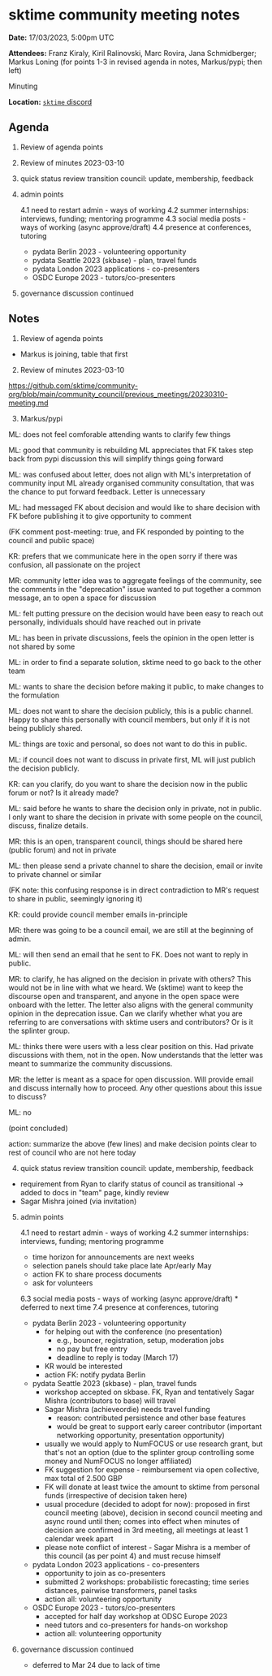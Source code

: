 # sktime community meeting notes

**Date:** 
17/03/2023, 5:00pm UTC

**Attendees:** Franz Kiraly, Kiril Ralinovski, Marc Rovira, Jana Schmidberger; Markus Loning (for points 1-3 in revised agenda in notes, Markus/pypi; then left)


Minuting

**Location:** [`sktime` discord](https://discord.com/invite/54ACzaFsn7)


## Agenda

1. Review of agenda points

2. Review of minutes 2023-03-10

3. quick status review transition council: update, membership, feedback


4. admin points

    4.1 need to restart admin - ways of working
    4.2 summer internships: interviews, funding; mentoring programme
    4.3 social media posts - ways of working (async approve/draft)
    4.4 presence at conferences, tutoring

    * pydata Berlin 2023 - volunteering opportunity
    * pydata Seattle 2023 (skbase) - plan, travel funds
    * pydata London 2023 applications - co-presenters
    * OSDC Europe 2023 - tutors/co-presenters

5. governance discussion continued



## Notes

1. Review of agenda points

* Markus is joining, table that first


2. Review of minutes 2023-03-10


https://github.com/sktime/community-org/blob/main/community_council/previous_meetings/20230310-meeting.md


3. Markus/pypi

ML: does not feel comforable attending
wants to clarify few things

ML: good that community is rebuilding
ML appreciates that FK takes step back from pypi discussion
this will simplify things going forward

ML: was confused about letter, does not align with ML's interpretation of community input
ML already organised community consultation, that was the chance to put forward feedback. Letter is unnecessary

ML: had messaged FK about decision and would like to share decision with FK before publishing it to give opportunity to comment

(FK comment post-meeting: true, and FK responded by pointing to the council and public space)

KR: prefers that we communicate here in the open
sorry if there was confusion, all passionate on the project

MR: community letter idea was to aggregate feelings of the community, see the comments in the "deprecation" issue
wanted to put together a common message, an to open a space for discussion

ML: felt putting pressure on the decision
would have been easy to reach out personally, individuals should have reached out in private

ML: has been in private discussions, feels the opinion in the open letter is not shared by some

ML: in order to find a separate solution, sktime need to go back to the other team

ML: wants to share the decision before making it public, to make changes to the formulation

ML: does not want to share the decision publicly, this is a public channel. Happy to share this personally with council members, but only if it is not being publicly shared.

ML: things are toxic and personal, so does not want to do this in public.

ML: if council does not want to discuss in private first, ML will just publich the decision publicly.

KR: can you clarify, do you want to share the decision now in the public forum or not? Is it already made?

ML: said before he wants to share the decision only in private, not in public. I only want to share the decision in private with some people on the council, discuss, finalize details.

MR: this is an open, transparent council, things should be shared here (public forum) and not in private

ML: then please send a private channel to share the decision, email or invite to private channel or similar

(FK note: this confusing response is in direct contradiction to MR's request to share in public, seemingly ignoring it)

KR: could provide council member emails in-principle

MR: there was going to be a council email, we are still at the beginning of admin.

ML: will then send an email that he sent to FK. Does not want to reply in public.

MR: to clarify, he has aligned on the decision in private with others? This would not be in line with what we heard. We (sktime) want to keep the discourse open and transparent, and anyone in the open space were onboard with the letter. The letter also aligns with the general community opinion in the deprecation issue. Can we clarify whether what you are referring to are conversations with sktime users and contributors? Or is it the splinter group.

ML: thinks there were users with a less clear position on this. Had private discussions with them, not in the open. Now understands that the letter was meant to summarize the community discussions.

MR: the letter is meant as a space for open discussion. Will provide email and discuss internally how to proceed. Any other questions about this issue to discuss?

ML: no

(point concluded)

action: summarize the above (few lines) and make decision points clear to rest of council who are not here today


4. quick status review transition council: update, membership, feedback

* requirement from Ryan to clarify status of council as transitional -> added to docs in "team" page, kindly review
* Sagar Mishra joined (via invitation)


5. admin points

    4.1 need to restart admin - ways of working
    4.2 summer internships: interviews, funding; mentoring programme

    * time horizon for announcements are next weeks
    * selection panels should take place late Apr/early May
    * action FK to share process documents
    * ask for volunteers

    6.3 social media posts - ways of working (async approve/draft)
        * deferred to next time
    7.4 presence at conferences, tutoring

    * pydata Berlin 2023 - volunteering opportunity
        * for helping out with the conference (no presentation)
            * e.g., bouncer, registration, setup, moderation jobs
            * no pay but free entry
            * deadline to reply is today (March 17)
        * KR would be interested
        * action FK: notify pydata Berlin
    * pydata Seattle 2023 (skbase) - plan, travel funds
        * workshop accepted on skbase. FK, Ryan and tentatively Sagar Mishra (contributors to base) will travel
        * Sagar Mishra (achieveordie) needs travel funding
            * reason: contributed persistence and other base features
            * would be great to support early career contributor (important networking opportunity, presentation opportunity)
        * usually we would apply to NumFOCUS or use research grant, but that's not an option (due to the splinter group controlling some money and NumFOCUS no longer affiliated)
        * FK suggestion for expense - reimbursement via open collective, max total of 2.500 GBP
        * FK will donate at least twice the amount to sktime from personal funds (irrespective of decision taken here)
        * usual procedure (decided to adopt for now): proposed in first council meeting (above), decision in second council meeting and async round until then; comes into effect when minutes of decision are confirmed in 3rd meeting, all meetings at least 1 calendar week apart
        * please note conflict of interest - Sagar Mishra is a member of this council (as per point 4) and must recuse himself
    * pydata London 2023 applications - co-presenters
        * opportunity to join as co-presenters
        * submitted 2 workshops: probabilistic forecasting; time series distances, pairwise transformers, panel tasks
        * action all: volunteering opportunity
    * OSDC Europe 2023 - tutors/co-presenters
        * accepted for half day workshop at ODSC Europe 2023
        * need tutors and co-presenters for hands-on workshop
        * action all: volunteering opportunity

6. governance discussion continued

    * deferred to Mar 24 due to lack of time
